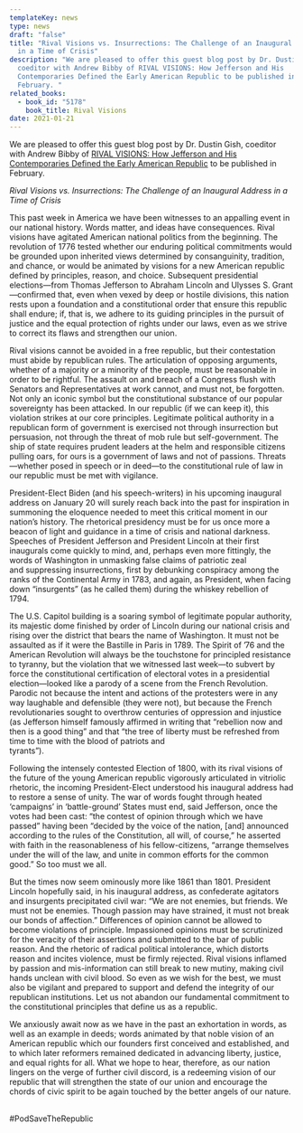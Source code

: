 ```yaml
---
templateKey: news
type: news
draft: "false"
title: "Rival Visions vs. Insurrections: The Challenge of an Inaugural Address
  in a Time of Crisis"
description: "We are pleased to offer this guest blog post by Dr. Dustin Gish,
  coeditor with Andrew Bibby of RIVAL VISIONS: How Jefferson and His
  Contemporaries Defined the Early American Republic to be published in
  February. "
related_books:
  - book_id: "5178"
    book_title: Rival Visions
date: 2021-01-21
---
```

We are pleased to offer this guest blog post by Dr. Dustin Gish, coeditor with Andrew Bibby of [RIVAL VISIONS: How Jefferson and His Contemporaries Defined the Early American Republic](https://www.upress.virginia.edu/title/5178) to be published in February. 

*Rival Visions vs. Insurrections: The Challenge of an Inaugural Address in a Time of Crisis*

This past week in America we have been witnesses to an appalling event in our national history. Words matter, and ideas have consequences. Rival visions have agitated American national politics from the beginning. The revolution of 1776 tested whether our enduring political commitments would be grounded upon inherited views determined by consanguinity, tradition, and chance, or would be animated by visions for a new American republic defined by principles, reason, and choice. Subsequent presidential elections—from Thomas Jefferson to Abraham Lincoln and Ulysses S. Grant—confirmed that, even when vexed by deep or hostile divisions, this nation rests upon a foundation and a constitutional order that ensure this republic shall endure; if, that is, we adhere to its guiding principles in the pursuit of justice and the equal protection of rights under our laws, even as we strive to correct its flaws and strengthen our union. 

Rival visions cannot be avoided in a free republic, but their contestation must abide by republican rules. The articulation of opposing arguments, whether of a majority or a minority of the people, must be reasonable in order to be rightful. The assault on and breach of a Congress flush with Senators and Representatives at work cannot, and must not, be forgotten. Not only an iconic symbol but the constitutional substance of our popular sovereignty has been attacked. In our republic (if we can keep it), this violation strikes at our core principles. Legitimate political authority in a republican form of government is exercised not through insurrection but persuasion, not through the threat of mob rule but self-government. The ship of state requires prudent leaders at the helm and responsible citizens pulling oars, for ours is a government of laws and not of passions. Threats—whether posed in speech or in deed—to the constitutional rule of law in our republic must be met with vigilance. 

President-Elect Biden (and his speech-writers) in his upcoming inaugural address on January 20 will surely reach back into the past for inspiration in summoning the eloquence needed to meet this critical moment in our nation’s history. The rhetorical presidency must be for us once more a beacon of light and guidance in a time of crisis and national darkness. Speeches of President Jefferson and President Lincoln at their first inaugurals come quickly to mind, and, perhaps even more fittingly, the words of Washington in unmasking false claims of patriotic zeal and suppressing insurrections, first by debunking conspiracy among the ranks of the Continental Army in 1783, and again, as President, when facing down “insurgents” (as he called them) during the whiskey rebellion of 1794.     

The U.S. Capitol building is a soaring symbol of legitimate popular authority, its majestic dome finished by order of Lincoln during our national crisis and rising over the district that bears the name of Washington. It must not be assaulted as if it were the Bastille in Paris in 1789. The Spirit of ’76 and the American Revolution will always be the touchstone for principled resistance to tyranny, but the violation that we witnessed last week—to subvert by force the constitutional certification of electoral votes in a presidential election—looked like a parody of a scene from the French Revolution. Parodic not because the intent and actions of the protesters were in any way laughable and defensible (they were not), but because the French revolutionaries sought to overthrow centuries of oppression and injustice (as Jefferson himself famously affirmed in writing that “rebellion now and then is a good thing” and that “the tree of liberty must be refreshed from time to time with the blood of patriots and tyrants”).                                                   

Following the intensely contested Election of 1800, with its rival visions of the future of the young American republic vigorously articulated in vitriolic rhetoric, the incoming President-Elect understood his inaugural address had to restore a sense of unity. The war of words fought through heated ‘campaigns’ in ‘battle-ground’ States must end, said Jefferson, once the votes had been cast: “the contest of opinion through which we have passed” having been “decided by the voice of the nation, \[and] announced according to the rules of the Constitution, all will, of course,” he asserted with faith in the reasonableness of his fellow-citizens, “arrange themselves under the will of the law, and unite in common efforts for the common good.” So too must we all. 

But the times now seem ominously more like 1861 than 1801. President Lincoln hopefully said, in his inaugural address, as confederate agitators and insurgents precipitated civil war: “We are not enemies, but friends. We must not be enemies. Though passion may have strained, it must not break our bonds of affection.” Differences of opinion cannot be allowed to become violations of principle. Impassioned opinions must be scrutinized for the veracity of their assertions and submitted to the bar of public reason. And the rhetoric of radical political intolerance, which distorts reason and incites violence, must be firmly rejected. Rival visions inflamed by passion and mis-information can still break to new mutiny, making civil hands unclean with civil blood. So even as we wish for the best, we must also be vigilant and prepared to support and defend the integrity of our republican institutions. Let us not abandon our fundamental commitment to the constitutional principles that define us as a republic.

We anxiously await now as we have in the past an exhortation in words, as well as an example in deeds; words animated by that noble vision of an American republic which our founders first conceived and established, and to which later reformers remained dedicated in advancing liberty, justice, and equal rights for all. What we hope to hear, therefore, as our nation lingers on the verge of further civil discord, is a redeeming vision of our republic that will strengthen the state of our union and encourage the chords of civic spirit to be again touched by the better angels of our nature.  

\#PodSaveTheRepublic